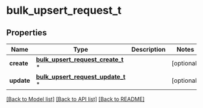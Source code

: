 # bulk_upsert_request_t

## Properties
Name | Type | Description | Notes
------------ | ------------- | ------------- | -------------
**create** | [**bulk_upsert_request_create_t**](bulk_upsert_request_create.md) \* |  | [optional] 
**update** | [**bulk_upsert_request_update_t**](bulk_upsert_request_update.md) \* |  | [optional] 

[[Back to Model list]](../README.md#documentation-for-models) [[Back to API list]](../README.md#documentation-for-api-endpoints) [[Back to README]](../README.md)


